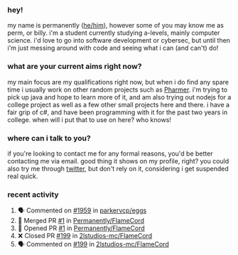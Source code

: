 ### hey!
my name is permanently ([he/him](https://pronoun.is/he)), however some of you may know me as perm, or billy. i'm a student currently studying a-levels, mainly computer science. i'd love to go into software development or cybersec, but until then i'm just messing around with code and seeing what i can (and can't) do!

### what are your current aims right now?
my main focus are my qualifications right now, but when i do find any spare time i usually work on other random projects such as [Pharmer](https://github.com/Permanently/Pharmer). i'm trying to pick up java and hope to learn more of it, and am also trying out nodejs for a college project as well as a few other small projects here and there. i have a fair grip of c#, and have been programming with it for the past two years in college. when will i put that to use on here? who knows!

### where can i talk to you?
if you're looking to contact me for any formal reasons, you'd be better contacting me via email. good thing it shows on my profile, right? you could also try me through [twitter](https://twitter.com/permanentlay), but don't rely on it, considering i get suspended real quick.

### recent activity
<!--START_SECTION:activity-->
1. 🗣 Commented on [#1959](https://github.com/parkervcp/eggs/issues/1959) in [parkervcp/eggs](https://github.com/parkervcp/eggs)
2. 🎉 Merged PR [#1](https://github.com/Permanently/FlameCord/pull/1) in [Permanently/FlameCord](https://github.com/Permanently/FlameCord)
3. 💪 Opened PR [#1](https://github.com/Permanently/FlameCord/pull/1) in [Permanently/FlameCord](https://github.com/Permanently/FlameCord)
4. ❌ Closed PR [#199](https://github.com/2lstudios-mc/FlameCord/pull/199) in [2lstudios-mc/FlameCord](https://github.com/2lstudios-mc/FlameCord)
5. 🗣 Commented on [#199](https://github.com/2lstudios-mc/FlameCord/issues/199) in [2lstudios-mc/FlameCord](https://github.com/2lstudios-mc/FlameCord)
<!--END_SECTION:activity-->

